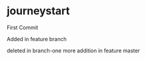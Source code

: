 # journeystart
First Commit

Added in feature branch

deleted in branch-one
more addition in feature master
